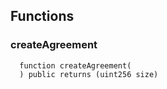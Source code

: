 


## Functions
### createAgreement
```solidity
  function createAgreement(
  ) public returns (uint256 size)
```




